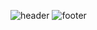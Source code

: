 ![header](https://capsule-render.vercel.app/api?type=waving&color=0:005BBB,100:005BBB)
![footer](https://capsule-render.vercel.app/api?type=waving&color=0:FFD500,100:FFD500?section=footer)
